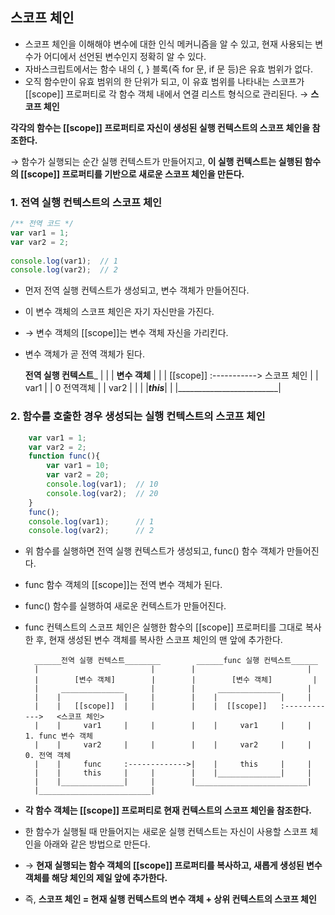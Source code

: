 ## 스코프 체인

- 스코프 체인을 이해해야 변수에 대한 인식 메커니즘을 알 수 있고, 현재 사용되는 변수가 어디에서 선언된 변수인지 정확히 알 수 있다.
- 자바스크립트에서는 함수 내의 {, } 블록(즉 for 문, if 문 등)은 유효 범위가 없다.
- 오직 함수만이 유효 범위의 한 단위가 되고, 이 유효 범위를 나타내는 스코프가 [[scope]] 프로퍼티로 각 함수 객체 내에서 연결 리스트 형식으로 관리된다.
  → **스코프 체인**

**각각의 함수는 [[scope]] 프로퍼티로 자신이 생성된 실행 컨텍스트의 스코프 체인을 참조한다.**

→ 함수가 실행되는 순간 실행 컨텍스트가 만들어지고, **이 실행 컨텍스트는 실행된 함수의 [[scope]] 프로퍼티를 기반으로 새로운 스코프 체인을 만든다.**

### 1. 전역 실행 컨텍스트의 스코프 체인

```javascript 1.8
/** 전역 코드 */
var var1 = 1;
var var2 = 2;
    
console.log(var1);  // 1
console.log(var2);  // 2
```

- 먼저 전역 실행 컨텍스트가 생성되고, 변수 객체가 만들어진다.
- 이 변수 객체의 스코프 체인은 자기 자신만을 가진다.
- → 변수 객체의 [[scope]]는 변수 객체 자신을 가리킨다.
- 변수 객체가 곧 전역 객체가 된다.

    
    ______전역 실행 컨텍스트_______
    |                         |
    |     ____변수 객체____     |
    |    |   [[scope]]  :-----------> 스코프 체인
    |    |     var1     |     |       0 전역객체
    |    |     var2     |     |
    |    |_____this_____|     |
    |_________________________|

### 2. 함수를 호출한 경우 생성되는 실행 컨텍스트의 스코프 체인

```javascript 1.8
    var var1 = 1;
    var var2 = 2;
    function func(){
        var var1 = 10;
        var var2 = 20;
        console.log(var1);  // 10
        console.log(var2);  // 20
    }
    func();
    console.log(var1);      // 1
    console.log(var2);      // 2
```
- 위 함수를 실행하면 전역 실행 컨텍스트가 생성되고, func() 함수 객체가 만들어진다.
- func 함수 객체의 [[scope]]는 전역 변수 객체가 된다.
- func() 함수를 실행하여 새로운 컨텍스트가 만들어진다.
- func 컨텍스트의 스코프 체인은 실행한 함수의 [[scope]] 프로퍼티를 그대로 복사한 후, 현재 생성된 변수 객체를 복사한 스코프 체인의 맨 앞에 추가한다.


        ______전역 실행 컨텍스트________        ______func 실행 컨텍스트______
        |                         |        |                         |
        |        [변수 객체]        |        |        [변수 객체]         |
        |     ______________      |        |     ______________      |
        |    |              |     |        |    |              |     |
        |    |   [[scope]]  |     |        |    |  [[scope]]   :------------>   <스코프 체인>
        |    |     var1     |     |        |    |     var1     |     |        1. func 변수 객체
        |    |     var2     |     |        |    |     var2     |     |        0. 전역 객체
        |    |     func     :------------->|    |     this     |     |   
        |    |     this     |     |        |    |______________|     |
        |    |______________|     |        |_________________________|
        |_________________________|        

- **각 함수 객체는 [[scope]] 프로퍼티로 현재 컨텍스트의 스코프 체인을 참조한다.**
- 한 함수가 실행될 때 만들어지는 새로운 실행 컨텍스트는 자신이 사용할 스코프 체인을 아래와 같은 방법으로 만든다.
- → **현재 실행되는 함수 객체의 [[scope]] 프로퍼티를 복사하고, 새롭게 생성된 변수 객체를 해당 체인의 제일 앞에 추가한다.**
- 즉, **스코프 체인 = 현재 실행 컨텍스트의 변수 객체 + 상위 컨텍스트의 스코프 체인**

